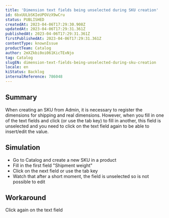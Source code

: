 ```yaml
---
title: 'Dimension text fields being unselected during SKU creation'
id: 6bxUULbSKIeUPOVzX9wCru
status: PUBLISHED
createdAt: 2023-04-06T17:29:30.908Z
updatedAt: 2023-04-06T17:29:31.361Z
publishedAt: 2023-04-06T17:29:31.361Z
firstPublishedAt: 2023-04-06T17:29:31.361Z
contentType: knownIssue
productTeam: Catalog
author: 2mXZkbi0oi061KicTExNjo
tag: Catalog
slugEN: dimension-text-fields-being-unselected-during-sku-creation
locale: en
kiStatus: Backlog
internalReference: 786048
---
```


## Summary


When creating an SKU from Admin, it is necessary to register the dimensions for shipping and real dimensions. However, when you fill in one of the text fields and click (or use the tab key) to fill in another, this field is unselected and you need to click on the text field again to be able to insert/edit the value.


##

## Simulation



- Go to Catalog and create a new SKU in a product
- Fill in the first field "Shipment weight"
- Click on the next field or use the tab key
- Watch that after a short moment, the field is unselected so is not possible to edit


##

## Workaround


Click again on the text field





